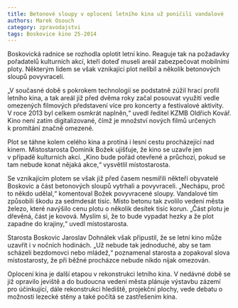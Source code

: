 ```yaml
---
title: Betonové sloupy v oplocení letního kina už poničili vandalové
authors: Marek Osouch
category: zpravodajstvi
tags: Boskovice kino 25-2014 
---
```


Boskovická radnice se rozhodla oplotit letní kino. Reaguje tak na požadavky pořadatelů kulturních akcí, kteří doteď museli areál zabezpečovat mobilními ploty. Některým lidem se však vznikající plot nelíbil a několik betonových sloupů povyvraceli.

„V současné době s pokrokem technologií se podstatně zúžil hrací profil letního kina, a tak areál již před dvěma roky začal posouvat využití vedle omezených filmových představení více pro koncerty a festivalové aktivity. V roce 2013 byl celkem osmkrát naplněn,“ uvedl ředitel KZMB Oldřich Kovář. Kino není zatím digitalizované, čímž je množství nových filmů určených k promítání značně omezené.

Plot se táhne kolem celého kina a protíná i lesní cestu procházející nad kinem. Místostarosta Dominik Božek ujišťuje, že kino se uzavře jen v případě kulturních akcí. „Kino bude pořád otevřené a průchozí, pokud se tam nebude konat nějaká akce,“ vysvětlil místostarosta.

Se vznikajícím plotem se však již před časem nesmířili někteří obyvatelé Boskovic a část betonových sloupů vytrhali a povyvraceli. „Nechápu, proč to někdo udělal,“ komentoval Božek povyvracené sloupy. Vandalové tím způsobili škodu za sedmdesát tisíc. Místo betonu tak zvolilo vedení města železo, které navýšilo cenu plotu o několik desítek tisíc korun. „Část plotu je dřevěná, část je kovová. Myslím si, že to bude vypadat hezky a že plot zapadne do krajiny,“ uvedl místostarosta.

Starosta Boskovic Jaroslav Dohnálek však připustil, že se letní kino může uzavřít i v nočních hodinách. „Už nebude tak jednoduché, aby se tam scházeli bezdomovci nebo mládež,“ poznamenal starosta a zopakoval slova místostarosty, že při běžné procházce nebude nikdo nijak omezován.

Oplocení kina je další etapou v rekonstrukci letního kina. V nedávné době se již opravilo jeviště a do budoucna vedení města plánuje výstavbu zázemí pro účinkující, dále rekonstrukci hlediště, projekční plochy, vede debatu o možnosti lezecké stěny a také počítá se zastřešením kina.